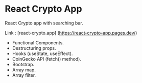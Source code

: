 # React Crypto App

React Crypto app with searching bar.

Link : [react-crypto.app] (https://react-crypto-app.pages.dev/)

- Functional Components.
- Destructuring props.
- Hooks (useState, useEffect).
- CoinGecko API (fetch() method).
- Bootstrap.
- Array map.
- Array filter.
